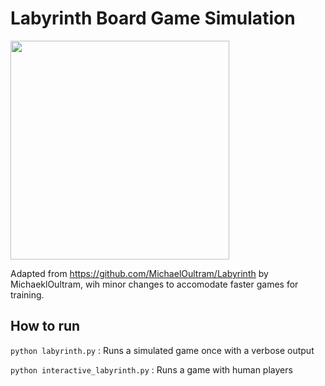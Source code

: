 # Labyrinth Board Game Simulation
<img src="http://www.mindgames.ca/content/images/thumbs/0000268_labyrinth-board-game.jpeg" style="width: 350px;"/>

Adapted from https://github.com/MichaelOultram/Labyrinth by MichaeklOultram, wih minor changes to accomodate faster games for training.

## How to run
`python labyrinth.py` : Runs a simulated game once with a verbose output

`python interactive_labyrinth.py` : Runs a game with human players